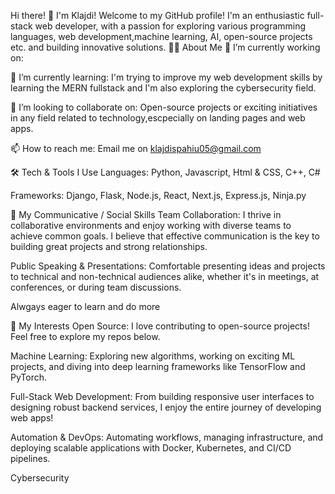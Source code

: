Hi there! 👋 I'm Klajdi!
Welcome to my GitHub profile! I'm an enthusiastic full-stack web developer, with a passion for exploring various programming languages, web development,machine learning, AI, open-source projects etc. and building innovative solutions.
👨‍💻 About Me
🔭 I’m currently working on:

🌱 I’m currently learning:
I'm trying to improve my web development skills by learning the MERN fullstack and I'm also exploring the cybersecurity field.

👯 I’m looking to collaborate on:
Open-source projects or exciting initiatives in any field related to technology,escpecially on landing pages and web apps.

📫 How to reach me:
Email me on klajdispahiu05@gmail.com

🛠️ Tech & Tools I Use
Languages: Python, Javascript, Html & CSS, C++, C#

Frameworks: Django, Flask, Node.js, React, Next.js, Express.js, Ninja.py

🤝 My Communicative / Social Skills
Team Collaboration:
I thrive in collaborative environments and enjoy working with diverse teams to achieve common goals. I believe that effective communication is the key to building great projects and strong relationships.

Public Speaking & Presentations:
Comfortable presenting ideas and projects to technical and non-technical audiences alike, whether it's in meetings, at conferences, or during team discussions.

Alwgays eager to learn and do more

🚀 My Interests
Open Source:
I love contributing to open-source projects! Feel free to explore my repos below.

Machine Learning:
Exploring new algorithms, working on exciting ML projects, and diving into deep learning frameworks like TensorFlow and PyTorch.

Full-Stack Web Development:
From building responsive user interfaces to designing robust backend services, I enjoy the entire journey of developing web apps!

Automation & DevOps:
Automating workflows, managing infrastructure, and deploying scalable applications with Docker, Kubernetes, and CI/CD pipelines.

Cybersecurity

<!---
klajdispahiu/klajdispahiu is a ✨ special ✨ repository because its `README.md` (this file) appears on your GitHub profile.
You can click the Preview link to take a look at your changes.
--->
